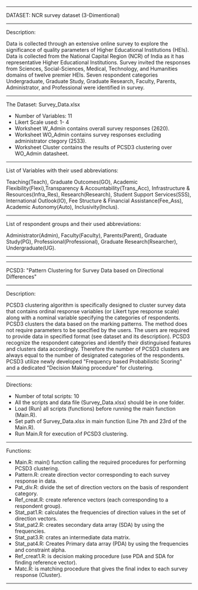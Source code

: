 *******************************************
DATASET: NCR survey dataset (3-Dimentional)
*******************************************

Description:

Data is collected through an extensive online survey to explore the significance of quality parameters of Higher Educational Institutions (HEIs).  Data is collected from the National Capital Region (NCR) of India as it has representative Higher Educational Institutions. Survey invited the responses from Sciences, Social-Sciences, Medical, Technology, and Humanities domains of twelve premier HEIs. Seven respondent categories Undergraduate, Graduate Study, Graduate Research, Faculty, Parents, Administrator, and Professional were identified in survey.  
************************************************************

The Dataset: Survey_Data.xlsx
	
 * Number of Variables: 11
 * Likert Scale used: 1- 4
 * Worksheet W_Admin contains overall survey responses (2620).
 * Worksheet WO_Admin contains survey responses excluding administrator ctegory (2533).
 * Worksheet Cluster contains the results of PCSD3 clustering over WO_Admin datasheet.	
*****************************

List of Variables with their used abbreviations:

Teaching(Teach), Graduate Outcomes(GO), Academic Flexibility(Flexi),Transparency & Accountability(Trans_Acc), Infrastructure & Resources(Infra_Res), Research(Research), Student Support Services(SSS), International Outlook(IO), Fee Structure & Financial Assistance(Fee_Ass), Academic Autonomy(Auto), Inclusivity(Inclus).
************************************************
List of respondent groups and their used abbreviations:

Administrator(Admin), Faculty(Faculty), Parents(Parent), Graduate Study(PG), Professional(Professional), Graduate Research(Rsearcher), Undergraduate(UG).
*******************************************************

****************************************************************************
PCSD3: "Pattern Clustering for Survey Data based on Directional Differences"
****************************************************************************
Description:

PCSD3 clustering algorithm is specifically designed to cluster survey data that contains ordinal response variables (or Likert type response scale) along with a nominal variable specifying the categories of respondents. PCSD3 clusters the data based on the marking patterns. The method does not require parameters  to be specified by the users. The users are required to provide data in specified format (see dataset and its description). PCSD3 recognize the respondent categories and identify their distinguised features and clusters data accordingly. Therefore the number of PCSD3 clusters are always equal to the number of designated categories of the respondents. PCSD3 utilize newly developed "Frequency based Probabilistic Scoring" and a dedicated "Decision Making procedure" for clustering.
************

Directions:

 * Number of total scripts: 10
 * All the scripts and data file (Survey_Data.xlsx) should be in one folder.
 * Load (Run) all scripts (functions) before running the main function (Main.R).
 * Set path of Survey_Data.xlsx in main function (Line 7th and 23rd of the Main.R).
 * Run Main.R for execution of PCSD3 clustering.
***********

Functions:

 * Main.R: main() function calling the required procedures for performing PCSD3 clustering. 
 * Pattern.R: create direction vector corresponding to each survey response in data.
 * Pat_div.R: divide the set of direction vectors on the basis of respondent category.
 * Ref_creat.R: create reference vectors (each corresponding to a respondent group).
 * Stat_pat1.R: calculates the frequencies of direction values in the set of direction vectors.
 * Stat_pat2.R: creates secondary data array (SDA) by using the frequencies.
 * Stat_pat3.R: crates an intermediate data matrix.
 * Stat_pat4.R: Creates Primary data array (PDA) by using the frequencies and constraint alpha.
 * Ref_creat1.R: is decision making procedure (use PDA and SDA for finding reference vector).
 * Matc.R: is matching procedure that gives the final index to each survey response (Cluster).
 ********** 
